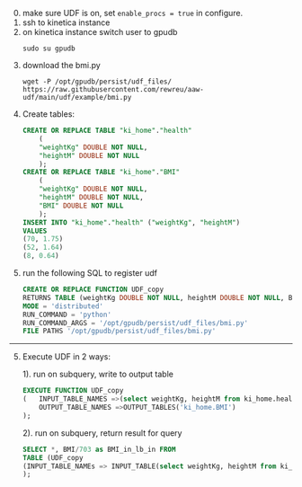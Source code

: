 0. make sure UDF is on, set `enable_procs = true` in configure.
1. ssh to kinetica instance
2. on kinetica instance switch user to gpudb 
    ```
    sudo su gpudb
    ```
3. download the bmi.py 
    ```
    wget -P /opt/gpudb/persist/udf_files/ https://raw.githubusercontent.com/rewreu/aaw-udf/main/udf/example/bmi.py
    ```
4. Create tables:
    ```sql
    CREATE OR REPLACE TABLE "ki_home"."health"
        (
        "weightKg" DOUBLE NOT NULL,
        "heightM" DOUBLE NOT NULL
        );
    CREATE OR REPLACE TABLE "ki_home"."BMI"
        (
        "weightKg" DOUBLE NOT NULL,
        "heightM" DOUBLE NOT NULL,
        "BMI" DOUBLE NOT NULL
        );
    INSERT INTO "ki_home"."health" ("weightKg", "heightM")
    VALUES
    (70, 1.75)
    (52, 1.64)
    (8, 0.64)
    ```
4. run the following SQL to register udf
    ```sql
    CREATE OR REPLACE FUNCTION UDF_copy
    RETURNS TABLE (weightKg DOUBLE NOT NULL, heightM DOUBLE NOT NULL, BMI DOUBLE NOT NULL)
    MODE = 'distributed'
    RUN_COMMAND = 'python'
    RUN_COMMAND_ARGS = '/opt/gpudb/persist/udf_files/bmi.py'
    FILE PATHS '/opt/gpudb/persist/udf_files/bmi.py'
    ```
------------------------------------------------------------

5. Execute UDF in 2 ways:
    

    1). run on subquery, write to output table
    ```sql
    EXECUTE FUNCTION UDF_copy
    (   INPUT_TABLE_NAMES =>(select weightKg, heightM from ki_home.health where heightM>1),
        OUTPUT_TABLE_NAMES =>OUTPUT_TABLES('ki_home.BMI')
    );
    ```

    2). run on subquery, return result for query
    ```sql
    SELECT *, BMI/703 as BMI_in_lb_in FROM 
    TABLE (UDF_copy
    (INPUT_TABLE_NAMEs => INPUT_TABLE(select weightKg, heightM from ki_home.health where heightM>1))
    );
    ```